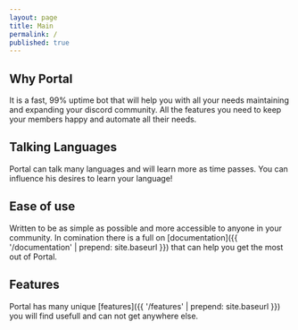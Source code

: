 ```yaml
---
layout: page
title: Main
permalink: /
published: true
---
```


<div class="page" markdown="1">

<!-- {% include page/nice-button.html name='add to discord' color='blue' href='/features' %}
{% include page/nice-button.html name='get premium' color='green' href='/buy' %} -->

## Why Portal
It is a fast, 99% uptime bot that will help you with all your needs maintaining and expanding your discord community.
All the features you need to keep your members happy and automate all their needs.

## Talking Languages
Portal can talk many languages and will learn more as time passes. You can influence his desires to learn your language!

## Ease of use
Written to be as simple as possible and more accessible to anyone in your community. In comination there is a full on
[documentation]({{ '/documentation' | prepend: site.baseurl }}) that can help you get the most out of Portal.

## Features
Portal has many unique [features]({{ '/features' | prepend: site.baseurl }})
you will find usefull and can not get anywhere else.


<!-- <center>
    <a href="{{ '/buy' | prepend: site.baseurl }}" style="color:green">buy</a>
</center> -->
</div>

